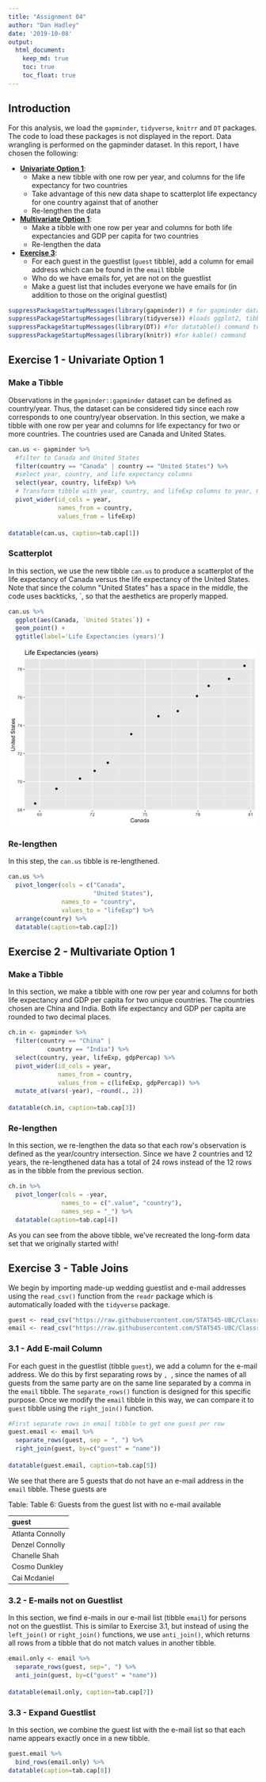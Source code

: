 ```yaml
---
title: "Assignment 04"
author: "Dan Hadley"
date: '2019-10-08'
output: 
  html_document:
    keep_md: true
    toc: true
    toc_float: true
---
```




## Introduction

For this analysis, we load the `gapminder`, `tidyverse`, `knitrr` and `DT` packages.  The code to load these packages is not displayed in the report.  Data wrangling is performed on the gapminder dataset.  In this report, I have chosen the following:

  * [__Univariate Option 1__](#exercise-1---univariate-option-1):
    - Make a new tibble with one row per year, and columns for the life expectancy for two countries
    - Take advantage of this new data shape to scatterplot life expectancy for one country against that of another
    - Re-lengthen the data
  * [__Multivariate Option 1__](#exercise-2---multivariate-option-1):
    - Make a tibble with one row per year and columns for both life expectancies and GDP per capita for two countries
    - Re-lengthen the data
  * [__Exercise 3__](#exercise-3---table-joins):
    - For each guest in the guestlist (`guest` tibble), add a column for email address which can be found in the `email` tibble
    - Who do we have emails for, yet are not on the guestlist
    - Make a guest list that includes everyone we have emails for (in addition to those on the original guestlist)


```r
suppressPackageStartupMessages(library(gapminder)) # for gapminder dataset
suppressPackageStartupMessages(library(tidyverse)) #loads ggplot2, tibble, tidyr, dplyr packages
suppressPackageStartupMessages(library(DT)) #for datatable() command to display datatables
suppressPackageStartupMessages(library(knitr)) #for kable() command
```

## Exercise 1 - Univariate Option 1

### Make a Tibble

Observations in the `gapminder::gapminder` dataset can be defined as country/year.  Thus, the dataset can be considered tidy since each row corresponds to one country/year observation.  In this section, we make a tibble with one row per year and columns for life expectancy for two or more countries.  The countries used are Canada and United States.


```r
can.us <- gapminder %>% 
  #filter to Canada and United States
  filter(country == "Canada" | country == "United States") %>% 
  #select year, country, and life expectancy columns
  select(year, country, lifeExp) %>% 
  # Transform tibble with year, country, and lifeExp columns to year, Canada and United States with life expectancies
  pivot_wider(id_cols = year,
              names_from = country,
              values_from = lifeExp)

datatable(can.us, caption=tab.cap[1])
```

<!--html_preserve--><div id="htmlwidget-8f361dcbadd1eda1c1a8" style="width:100%;height:auto;" class="datatables html-widget"></div>
<script type="application/json" data-for="htmlwidget-8f361dcbadd1eda1c1a8">{"x":{"filter":"none","caption":"<caption>Table 1: Life expectancies (years) for Canada and the United States<\/caption>","data":[["1","2","3","4","5","6","7","8","9","10","11","12"],[1952,1957,1962,1967,1972,1977,1982,1987,1992,1997,2002,2007],[68.75,69.96,71.3,72.13,72.88,74.21,75.76,76.86,77.95,78.61,79.77,80.653],[68.44,69.49,70.21,70.76,71.34,73.38,74.65,75.02,76.09,76.81,77.31,78.242]],"container":"<table class=\"display\">\n  <thead>\n    <tr>\n      <th> <\/th>\n      <th>year<\/th>\n      <th>Canada<\/th>\n      <th>United States<\/th>\n    <\/tr>\n  <\/thead>\n<\/table>","options":{"columnDefs":[{"className":"dt-right","targets":[1,2,3]},{"orderable":false,"targets":0}],"order":[],"autoWidth":false,"orderClasses":false}},"evals":[],"jsHooks":[]}</script><!--/html_preserve-->

### Scatterplot

In this section, we use the new tibble `can.us` to produce a scatterplot of the life expectancy of Canada versus the life expectancy of the United States.  Note that since the column "United States" has a space in the middle, the code uses backticks, \`, so that the aesthetics are properly mapped.


```r
can.us %>% 
  ggplot(aes(Canada, `United States`)) +
  geom_point() +
  ggtitle(label='Life Expectancies (years)')
```

![Figure 1: Scatterplot of life expectancies between Canada and the United States](hw04_files/Q1.2-1.png)

### Re-lengthen 

In this step, the `can.us` tibble is re-lengthened.


```r
can.us %>% 
  pivot_longer(cols = c("Canada",
                        "United States"),
               names_to = "country",
               values_to = "lifeExp") %>% 
  arrange(country) %>% 
  datatable(caption=tab.cap[2])
```

<!--html_preserve--><div id="htmlwidget-c3e74c54c0c2da2322cc" style="width:100%;height:auto;" class="datatables html-widget"></div>
<script type="application/json" data-for="htmlwidget-c3e74c54c0c2da2322cc">{"x":{"filter":"none","caption":"<caption>Table 2: Re-lengthened dataset for life expectancies for Canada and the United States<\/caption>","data":[["1","2","3","4","5","6","7","8","9","10","11","12","13","14","15","16","17","18","19","20","21","22","23","24"],[1952,1957,1962,1967,1972,1977,1982,1987,1992,1997,2002,2007,1952,1957,1962,1967,1972,1977,1982,1987,1992,1997,2002,2007],["Canada","Canada","Canada","Canada","Canada","Canada","Canada","Canada","Canada","Canada","Canada","Canada","United States","United States","United States","United States","United States","United States","United States","United States","United States","United States","United States","United States"],[68.75,69.96,71.3,72.13,72.88,74.21,75.76,76.86,77.95,78.61,79.77,80.653,68.44,69.49,70.21,70.76,71.34,73.38,74.65,75.02,76.09,76.81,77.31,78.242]],"container":"<table class=\"display\">\n  <thead>\n    <tr>\n      <th> <\/th>\n      <th>year<\/th>\n      <th>country<\/th>\n      <th>lifeExp<\/th>\n    <\/tr>\n  <\/thead>\n<\/table>","options":{"columnDefs":[{"className":"dt-right","targets":[1,3]},{"orderable":false,"targets":0}],"order":[],"autoWidth":false,"orderClasses":false}},"evals":[],"jsHooks":[]}</script><!--/html_preserve-->

## Exercise 2 - Multivariate Option 1

### Make a Tibble

In this section, we make a tibble with one row per year and columns for both life expectancy and GDP per capita for two unique countries.  The countries chosen are China and India.  Both life expectancy and GDP per capita are rounded to two decimal places.


```r
ch.in <- gapminder %>% 
  filter(country == "China" |
           country == "India") %>% 
  select(country, year, lifeExp, gdpPercap) %>% 
  pivot_wider(id_cols = year,
              names_from = country,
              values_from = c(lifeExp, gdpPercap)) %>% 
  mutate_at(vars(-year), ~round(., 2))

datatable(ch.in, caption=tab.cap[3])
```

<!--html_preserve--><div id="htmlwidget-b678ce6ad969ab7a06ed" style="width:100%;height:auto;" class="datatables html-widget"></div>
<script type="application/json" data-for="htmlwidget-b678ce6ad969ab7a06ed">{"x":{"filter":"none","caption":"<caption>Table 3: Life expectancies (years) and GDP per capitas ($US-inflation adjusted) for China and India<\/caption>","data":[["1","2","3","4","5","6","7","8","9","10","11","12"],[1952,1957,1962,1967,1972,1977,1982,1987,1992,1997,2002,2007],[44,50.55,44.5,58.38,63.12,63.97,65.53,67.27,68.69,70.43,72.03,72.96],[37.37,40.25,43.6,47.19,50.65,54.21,56.6,58.55,60.22,61.77,62.88,64.7],[400.45,575.99,487.67,612.71,676.9,741.24,962.42,1378.9,1655.78,2289.23,3119.28,4959.11],[546.57,590.06,658.35,700.77,724.03,813.34,855.72,976.51,1164.41,1458.82,1746.77,2452.21]],"container":"<table class=\"display\">\n  <thead>\n    <tr>\n      <th> <\/th>\n      <th>year<\/th>\n      <th>lifeExp_China<\/th>\n      <th>lifeExp_India<\/th>\n      <th>gdpPercap_China<\/th>\n      <th>gdpPercap_India<\/th>\n    <\/tr>\n  <\/thead>\n<\/table>","options":{"columnDefs":[{"className":"dt-right","targets":[1,2,3,4,5]},{"orderable":false,"targets":0}],"order":[],"autoWidth":false,"orderClasses":false}},"evals":[],"jsHooks":[]}</script><!--/html_preserve-->

### Re-lengthen

In this section, we re-lengthen the data so that each row's observation is defined as the year/country intersection.  Since we have 2 countries and 12 years, the re-lengthened data has a total of 24 rows instead of the 12 rows as in the tibble from the previous section.


```r
ch.in %>% 
  pivot_longer(cols = -year,
               names_to = c(".value", "country"),
               names_sep = "_") %>% 
  datatable(caption=tab.cap[4])
```

<!--html_preserve--><div id="htmlwidget-45964c3e1de15f644c54" style="width:100%;height:auto;" class="datatables html-widget"></div>
<script type="application/json" data-for="htmlwidget-45964c3e1de15f644c54">{"x":{"filter":"none","caption":"<caption>Table 4: Re-lengthed dataset from Table 3<\/caption>","data":[["1","2","3","4","5","6","7","8","9","10","11","12","13","14","15","16","17","18","19","20","21","22","23","24"],[1952,1952,1957,1957,1962,1962,1967,1967,1972,1972,1977,1977,1982,1982,1987,1987,1992,1992,1997,1997,2002,2002,2007,2007],["China","India","China","India","China","India","China","India","China","India","China","India","China","India","China","India","China","India","China","India","China","India","China","India"],[44,37.37,50.55,40.25,44.5,43.6,58.38,47.19,63.12,50.65,63.97,54.21,65.53,56.6,67.27,58.55,68.69,60.22,70.43,61.77,72.03,62.88,72.96,64.7],[400.45,546.57,575.99,590.06,487.67,658.35,612.71,700.77,676.9,724.03,741.24,813.34,962.42,855.72,1378.9,976.51,1655.78,1164.41,2289.23,1458.82,3119.28,1746.77,4959.11,2452.21]],"container":"<table class=\"display\">\n  <thead>\n    <tr>\n      <th> <\/th>\n      <th>year<\/th>\n      <th>country<\/th>\n      <th>lifeExp<\/th>\n      <th>gdpPercap<\/th>\n    <\/tr>\n  <\/thead>\n<\/table>","options":{"columnDefs":[{"className":"dt-right","targets":[1,3,4]},{"orderable":false,"targets":0}],"order":[],"autoWidth":false,"orderClasses":false}},"evals":[],"jsHooks":[]}</script><!--/html_preserve-->
As you can see from the above tibble, we've recreated the long-form data set that we originally started with!

## Exercise 3 - Table Joins

We begin by importing made-up wedding guestlist and e-mail addresses using the `read_csv()` function from the `readr` package which is automatically loaded with the `tidyverse` package.


```r
guest <- read_csv("https://raw.githubusercontent.com/STAT545-UBC/Classroom/master/data/wedding/attend.csv")
email <- read_csv("https://raw.githubusercontent.com/STAT545-UBC/Classroom/master/data/wedding/emails.csv")
```

### 3.1 - Add E-mail Column

For each guest in the guestlist (tibble `guest`), we add a column for the e-mail address.  We do this by first separating rows by `, `, since the names of all guests from the same party are on the same line separated by a comma in the `email` tibble.  The `separate_rows()` function is designed for this specific purpose. Once we modify the `email` tibble in this way, we can compare it to `guest` tibble using the `right_join()` function.



```r
#First separate rows in email tibble to get one guest per row
guest.email <- email %>% 
  separate_rows(guest, sep = ", ") %>% 
  right_join(guest, by=c("guest" = "name"))

datatable(guest.email, caption=tab.cap[5])
```

<!--html_preserve--><div id="htmlwidget-0793712c64fca3887779" style="width:100%;height:auto;" class="datatables html-widget"></div>
<script type="application/json" data-for="htmlwidget-0793712c64fca3887779">{"x":{"filter":"none","caption":"<caption>Table 5: Guest list with e-mails where available<\/caption>","data":[["1","2","3","4","5","6","7","8","9","10","11","12","13","14","15","16","17","18","19","20","21","22","23","24","25","26","27","28","29","30"],["Sommer Medrano","Phillip Medrano","Blanka Medrano","Emaan Medrano","Blair Park","Nigel Webb","Sinead English","Ayra Marks","Atlanta Connolly","Denzel Connolly","Chanelle Shah","Jolene Welsh","Hayley Booker","Amayah Sanford","Erika Foley","Ciaron Acosta","Diana Stuart","Cosmo Dunkley","Cai Mcdaniel","Daisy-May Caldwell","Martin Caldwell","Violet Caldwell","Nazifa Caldwell","Eric Caldwell","Rosanna Bird","Kurtis Frost","Huma Stokes","Samuel Rutledge","Eddison Collier","Stewart Nicholls"],["sommm@gmail.com","sommm@gmail.com","sommm@gmail.com","sommm@gmail.com","bpark@gmail.com","bpark@gmail.com","singlish@hotmail.ca","marksa42@gmail.com",null,null,null,"jw1987@hotmail.com","jw1987@hotmail.com","erikaaaaaa@gmail.com","erikaaaaaa@gmail.com","shining_ciaron@gmail.com","doodledianastu@gmail.com",null,null,"caldwellfamily5212@gmail.com","caldwellfamily5212@gmail.com","caldwellfamily5212@gmail.com","caldwellfamily5212@gmail.com","caldwellfamily5212@gmail.com","rosy1987b@gmail.com","rosy1987b@gmail.com","humastokes@gmail.com","humastokes@gmail.com","eddison.collier@gmail.com","eddison.collier@gmail.com"],[1,1,1,1,2,2,3,4,5,5,5,6,6,7,7,8,9,10,11,12,12,12,12,12,13,13,14,14,15,15],["PENDING","vegetarian","chicken","PENDING","chicken",null,"PENDING","vegetarian","PENDING","fish","chicken",null,"vegetarian",null,"PENDING","PENDING","vegetarian","PENDING","fish","chicken","PENDING","PENDING","chicken","chicken","vegetarian","PENDING",null,"chicken","PENDING","chicken"],["PENDING","Menu C","Menu A","PENDING","Menu C",null,"PENDING","Menu B","PENDING","Menu B","Menu C",null,"Menu C","PENDING","PENDING","Menu A","Menu C","PENDING","Menu C","Menu B","PENDING","PENDING","PENDING","Menu B","Menu C","PENDING",null,"Menu C","PENDING","Menu B"],["PENDING","CONFIRMED","CONFIRMED","PENDING","CONFIRMED","CANCELLED","PENDING","PENDING","PENDING","CONFIRMED","CONFIRMED","CANCELLED","CONFIRMED","CANCELLED","PENDING","PENDING","CONFIRMED","PENDING","CONFIRMED","CONFIRMED","PENDING","PENDING","PENDING","CONFIRMED","CONFIRMED","PENDING","CANCELLED","CONFIRMED","PENDING","CONFIRMED"],["PENDING","CONFIRMED","CONFIRMED","PENDING","CONFIRMED","CANCELLED","PENDING","PENDING","PENDING","CONFIRMED","CONFIRMED","CANCELLED","CONFIRMED","PENDING","PENDING","PENDING","CONFIRMED","PENDING","CONFIRMED","CONFIRMED","PENDING","PENDING","PENDING","CONFIRMED","CONFIRMED","PENDING","CANCELLED","CONFIRMED","PENDING","CONFIRMED"],["PENDING","CONFIRMED","CONFIRMED","PENDING","CONFIRMED","CANCELLED","PENDING","PENDING","PENDING","CONFIRMED","CONFIRMED","CANCELLED","CONFIRMED","PENDING","PENDING","PENDING","CONFIRMED","PENDING","CONFIRMED","CONFIRMED","PENDING","PENDING","PENDING","CONFIRMED","CONFIRMED","PENDING","CANCELLED","CONFIRMED","PENDING","CONFIRMED"]],"container":"<table class=\"display\">\n  <thead>\n    <tr>\n      <th> <\/th>\n      <th>guest<\/th>\n      <th>email<\/th>\n      <th>party<\/th>\n      <th>meal_wedding<\/th>\n      <th>meal_brunch<\/th>\n      <th>attendance_wedding<\/th>\n      <th>attendance_brunch<\/th>\n      <th>attendance_golf<\/th>\n    <\/tr>\n  <\/thead>\n<\/table>","options":{"columnDefs":[{"className":"dt-right","targets":3},{"orderable":false,"targets":0}],"order":[],"autoWidth":false,"orderClasses":false}},"evals":[],"jsHooks":[]}</script><!--/html_preserve-->

We see that there are 5 guests that do not have an e-mail address in the `email` tibble.  These guests are 

Table: Table 6: Guests from the guest list with no e-mail available

|guest            |
|:----------------|
|Atlanta Connolly |
|Denzel Connolly  |
|Chanelle Shah    |
|Cosmo Dunkley    |
|Cai Mcdaniel     |



### 3.2 - E-mails not on Guestlist

In this section, we find e-mails in our e-mail list (tibble `email`) for persons not on the guestlist.  This is similar to Exercise 3.1, but instead of using the `left_join()` or `right_join()` functions, we use `anti_join()`, which returns all rows from a tibble that do not match values in another tibble.


```r
email.only <- email %>%
  separate_rows(guest, sep=", ") %>% 
  anti_join(guest, by=c("guest" = "name"))

datatable(email.only, caption=tab.cap[7])
```

<!--html_preserve--><div id="htmlwidget-0144f46f3e411752ab09" style="width:100%;height:auto;" class="datatables html-widget"></div>
<script type="application/json" data-for="htmlwidget-0144f46f3e411752ab09">{"x":{"filter":"none","caption":"<caption>Table 7: Names of people with e-mails available that are not on the guest list<\/caption>","data":[["1","2","3"],["Turner Jones","Albert Marshall","Vivian Marshall"],["tjjones12@hotmail.ca","themarshallfamily1234@gmail.com","themarshallfamily1234@gmail.com"]],"container":"<table class=\"display\">\n  <thead>\n    <tr>\n      <th> <\/th>\n      <th>guest<\/th>\n      <th>email<\/th>\n    <\/tr>\n  <\/thead>\n<\/table>","options":{"order":[],"autoWidth":false,"orderClasses":false,"columnDefs":[{"orderable":false,"targets":0}]}},"evals":[],"jsHooks":[]}</script><!--/html_preserve-->


### 3.3 - Expand Guestlist
In this section, we combine the guest list with the e-mail list so that each name appears exactly once in a new tibble.


```r
guest.email %>%
  bind_rows(email.only) %>% 
datatable(caption=tab.cap[8])
```

<!--html_preserve--><div id="htmlwidget-aae14f01693432497896" style="width:100%;height:auto;" class="datatables html-widget"></div>
<script type="application/json" data-for="htmlwidget-aae14f01693432497896">{"x":{"filter":"none","caption":"<caption>Table 8: Combined tibble of all people either on the guest list or the e-mail list<\/caption>","data":[["1","2","3","4","5","6","7","8","9","10","11","12","13","14","15","16","17","18","19","20","21","22","23","24","25","26","27","28","29","30","31","32","33"],["Sommer Medrano","Phillip Medrano","Blanka Medrano","Emaan Medrano","Blair Park","Nigel Webb","Sinead English","Ayra Marks","Atlanta Connolly","Denzel Connolly","Chanelle Shah","Jolene Welsh","Hayley Booker","Amayah Sanford","Erika Foley","Ciaron Acosta","Diana Stuart","Cosmo Dunkley","Cai Mcdaniel","Daisy-May Caldwell","Martin Caldwell","Violet Caldwell","Nazifa Caldwell","Eric Caldwell","Rosanna Bird","Kurtis Frost","Huma Stokes","Samuel Rutledge","Eddison Collier","Stewart Nicholls","Turner Jones","Albert Marshall","Vivian Marshall"],["sommm@gmail.com","sommm@gmail.com","sommm@gmail.com","sommm@gmail.com","bpark@gmail.com","bpark@gmail.com","singlish@hotmail.ca","marksa42@gmail.com",null,null,null,"jw1987@hotmail.com","jw1987@hotmail.com","erikaaaaaa@gmail.com","erikaaaaaa@gmail.com","shining_ciaron@gmail.com","doodledianastu@gmail.com",null,null,"caldwellfamily5212@gmail.com","caldwellfamily5212@gmail.com","caldwellfamily5212@gmail.com","caldwellfamily5212@gmail.com","caldwellfamily5212@gmail.com","rosy1987b@gmail.com","rosy1987b@gmail.com","humastokes@gmail.com","humastokes@gmail.com","eddison.collier@gmail.com","eddison.collier@gmail.com","tjjones12@hotmail.ca","themarshallfamily1234@gmail.com","themarshallfamily1234@gmail.com"],[1,1,1,1,2,2,3,4,5,5,5,6,6,7,7,8,9,10,11,12,12,12,12,12,13,13,14,14,15,15,null,null,null],["PENDING","vegetarian","chicken","PENDING","chicken",null,"PENDING","vegetarian","PENDING","fish","chicken",null,"vegetarian",null,"PENDING","PENDING","vegetarian","PENDING","fish","chicken","PENDING","PENDING","chicken","chicken","vegetarian","PENDING",null,"chicken","PENDING","chicken",null,null,null],["PENDING","Menu C","Menu A","PENDING","Menu C",null,"PENDING","Menu B","PENDING","Menu B","Menu C",null,"Menu C","PENDING","PENDING","Menu A","Menu C","PENDING","Menu C","Menu B","PENDING","PENDING","PENDING","Menu B","Menu C","PENDING",null,"Menu C","PENDING","Menu B",null,null,null],["PENDING","CONFIRMED","CONFIRMED","PENDING","CONFIRMED","CANCELLED","PENDING","PENDING","PENDING","CONFIRMED","CONFIRMED","CANCELLED","CONFIRMED","CANCELLED","PENDING","PENDING","CONFIRMED","PENDING","CONFIRMED","CONFIRMED","PENDING","PENDING","PENDING","CONFIRMED","CONFIRMED","PENDING","CANCELLED","CONFIRMED","PENDING","CONFIRMED",null,null,null],["PENDING","CONFIRMED","CONFIRMED","PENDING","CONFIRMED","CANCELLED","PENDING","PENDING","PENDING","CONFIRMED","CONFIRMED","CANCELLED","CONFIRMED","PENDING","PENDING","PENDING","CONFIRMED","PENDING","CONFIRMED","CONFIRMED","PENDING","PENDING","PENDING","CONFIRMED","CONFIRMED","PENDING","CANCELLED","CONFIRMED","PENDING","CONFIRMED",null,null,null],["PENDING","CONFIRMED","CONFIRMED","PENDING","CONFIRMED","CANCELLED","PENDING","PENDING","PENDING","CONFIRMED","CONFIRMED","CANCELLED","CONFIRMED","PENDING","PENDING","PENDING","CONFIRMED","PENDING","CONFIRMED","CONFIRMED","PENDING","PENDING","PENDING","CONFIRMED","CONFIRMED","PENDING","CANCELLED","CONFIRMED","PENDING","CONFIRMED",null,null,null]],"container":"<table class=\"display\">\n  <thead>\n    <tr>\n      <th> <\/th>\n      <th>guest<\/th>\n      <th>email<\/th>\n      <th>party<\/th>\n      <th>meal_wedding<\/th>\n      <th>meal_brunch<\/th>\n      <th>attendance_wedding<\/th>\n      <th>attendance_brunch<\/th>\n      <th>attendance_golf<\/th>\n    <\/tr>\n  <\/thead>\n<\/table>","options":{"columnDefs":[{"className":"dt-right","targets":3},{"orderable":false,"targets":0}],"order":[],"autoWidth":false,"orderClasses":false}},"evals":[],"jsHooks":[]}</script><!--/html_preserve-->


